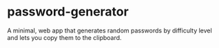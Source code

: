 # password-generator
A minimal, web app that generates random passwords by difficulty level and lets you copy them to the clipboard.
